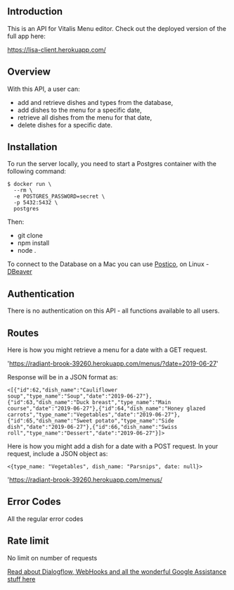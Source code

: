 ## Introduction
This is an API for Vitalis Menu editor. Check out the deployed version of the full app here:

https://lisa-client.herokuapp.com/

## Overview
With this API, a user can:
* add and retrieve dishes and types from the database,
* add dishes to the menu for a specific date,
* retrieve all dishes from the menu for that date,
* delete dishes for a specific date.

## Installation

To run the server locally, you need to start a Postgres container with the following command:
```
$ docker run \
  --rm \
  -e POSTGRES_PASSWORD=secret \
  -p 5432:5432 \
  postgres
  ```

Then:
* git clone 
* npm install
* node .

To connect to the Database on a Mac you can use [Postico](https://eggerapps.at/postico/), on Linux - [DBeaver](https://dbeaver.io/)

## Authentication
There is no authentication on this API - all functions available to all users.

## Routes

Here is how you might retrieve a menu for a date with a GET request.

'https://radiant-brook-39260.herokuapp.com/menus/?date=2019-06-27'

Response will be in a JSON format as:

`<[{"id":62,"dish_name":"Cauliflower soup","type_name":"Soup","date":"2019-06-27"},{"id":63,"dish_name":"Duck breast","type_name":"Main course","date":"2019-06-27"},{"id":64,"dish_name":"Honey glazed carrots","type_name":"Vegetables","date":"2019-06-27"},{"id":65,"dish_name":"Sweet potato","type_name":"Side dish","date":"2019-06-27"},{"id":66,"dish_name":"Swiss roll","type_name":"Dessert","date":"2019-06-27"}]>`

Here is how you might add a dish for a date with a POST request. In your request, include a JSON object as:

`<{type_name: "Vegetables", dish_name: "Parsnips", date: null}>`

'https://radiant-brook-39260.herokuapp.com/menus/

## Error Codes
All the regular error codes

## Rate limit
No limit on number of requests

[Read about Dialogflow, WebHooks and all the wonderful Google Assistance stuff here](dialogflow-README/README.md)
